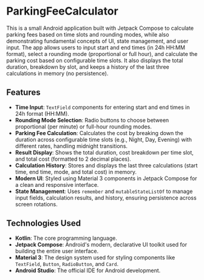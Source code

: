 # ParkingFeeCalculator

This is a small Android application built with Jetpack Compose to calculate parking fees based on time slots and rounding modes, while also demonstrating fundamental concepts of UI, state management, and user input. The app allows users to input start and end times (in 24h HH:MM format), select a rounding mode (proportional or full hour), and calculate the parking cost based on configurable time slots. It also displays the total duration, breakdown by slot, and keeps a history of the last three calculations in memory (no persistence).

## Features

- **Time Input**: `TextField` components for entering start and end times in 24h format (HH:MM).
- **Rounding Mode Selection**: Radio buttons to choose between proportional (per minute) or full-hour rounding modes.
- **Parking Fee Calculation**: Calculates the cost by breaking down the duration across configurable time slots (e.g., Night, Day, Evening) with different rates, handling midnight transitions.
- **Result Display**: Shows the total duration, cost breakdown per time slot, and total cost (formatted to 2 decimal places).
- **Calculation History**: Stores and displays the last three calculations (start time, end time, mode, and total cost) in memory.
- **Modern UI**: Styled using Material 3 components in Jetpack Compose for a clean and responsive interface.
- **State Management**: Uses `remember` and `mutableStateListOf` to manage input fields, calculation results, and history, ensuring persistence across screen rotations.

## Technologies Used

- **Kotlin**: The core programming language.
- **Jetpack Compose**: Android's modern, declarative UI toolkit used for building the entire user interface.
- **Material 3**: The design system used for styling components like `TextField`, `Button`, `RadioButton`, and `Card`.
- **Android Studio**: The official IDE for Android development.
  
